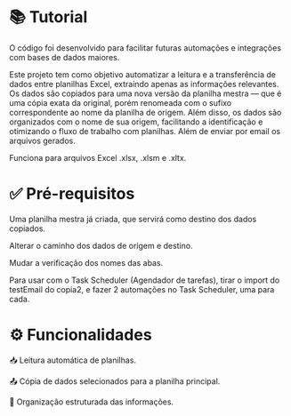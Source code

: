 # 📚 Tutorial
O código foi desenvolvido para facilitar futuras automações e integrações com bases de dados maiores.

Este projeto tem como objetivo automatizar a leitura e a transferência de dados entre planilhas Excel, extraindo apenas as informações relevantes. Os dados são copiados para uma nova versão da planilha mestra — que é uma cópia exata da original, porém renomeada com o sufixo correspondente ao nome da planilha de origem. Além disso, os dados são organizados com o nome de sua origem, facilitando a identificação e otimizando o fluxo de trabalho com planilhas. Além de enviar por email os arquivos gerados.

Funciona para arquivos Excel .xlsx, .xlsm e .xltx.

# ✅ Pré-requisitos
Uma planilha mestra já criada, que servirá como destino dos dados copiados.

Alterar o caminho dos dados de origem e destino.

Mudar a verificação dos nomes das abas.

Para usar com o Task Scheduler (Agendador de tarefas), tirar o import do testEmail do copia2, e fazer 2 automações no Task Scheduler, uma para cada.

# ⚙️ Funcionalidades
📥 Leitura automática de planilhas.

📤 Cópia de dados selecionados para a planilha principal.

📌 Organização estruturada das informações.


